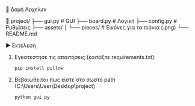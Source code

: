 📁 Δομή Αρχείων

📁 project/
├── gui.py             # GUI
├── board.py           # Λογική
├── config.py          # Ρυθμίσεις
├── assets/
│   └── pieces/        # Εικόνες για τα πιόνια (.png)
└── README.md


▶️ Εκτέλεση

1. Εγκατέστησε τις απαιτήσεις (κοιτάξτε requirements.txt):
    ```bash
    pip install pillow

2. Βεβαιωθείται πως είστε στο σωστό path (C:\Users\User\Desktop\project)
    ```bash
    python gui.py
